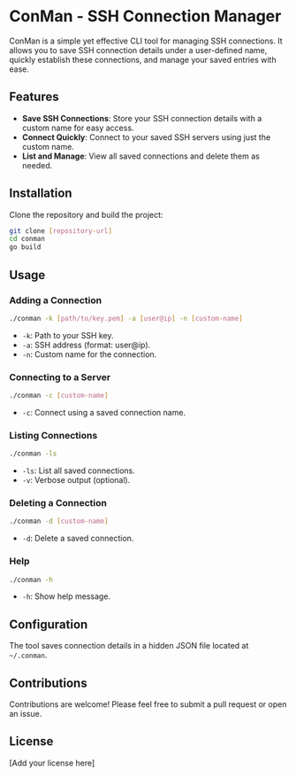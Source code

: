 
# ConMan - SSH Connection Manager

ConMan is a simple yet effective CLI tool for managing SSH connections. It allows you to save SSH connection details under a user-defined name, quickly establish these connections, and manage your saved entries with ease.

## Features

- **Save SSH Connections**: Store your SSH connection details with a custom name for easy access.
- **Connect Quickly**: Connect to your saved SSH servers using just the custom name.
- **List and Manage**: View all saved connections and delete them as needed.

## Installation

Clone the repository and build the project:

```bash
git clone [repository-url]
cd conman
go build
```

## Usage

### Adding a Connection

```bash
./conman -k [path/to/key.pem] -a [user@ip] -n [custom-name]
```

- `-k`: Path to your SSH key.
- `-a`: SSH address (format: user@ip).
- `-n`: Custom name for the connection.

### Connecting to a Server

```bash
./conman -c [custom-name]
```

- `-c`: Connect using a saved connection name.

### Listing Connections

```bash
./conman -ls
```

- `-ls`: List all saved connections.
- `-v`: Verbose output (optional).

### Deleting a Connection

```bash
./conman -d [custom-name]
```

- `-d`: Delete a saved connection.

### Help

```bash
./conman -h
```

- `-h`: Show help message.

## Configuration

The tool saves connection details in a hidden JSON file located at `~/.conman`.

## Contributions

Contributions are welcome! Please feel free to submit a pull request or open an issue.

## License

[Add your license here]
